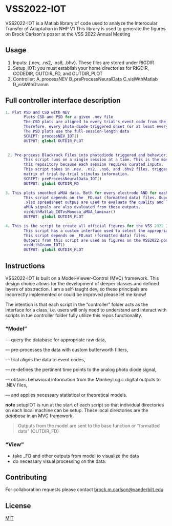 # VSS2022-IOT

VSS2022-IOT is a Matlab library of code used to analyze the Interocular Transfer of Adaptation in NHP V1
This library is used to generate the figures on Brock Carlson's poster at the VSS 2022 Annual Meeting


## Usage 
1. Inputs: {.nev, .ns2, .ns6, .bhv}. These files are stored under RIGDIR
2. Setup_IOT: you must establish your home directories for RIGDIR, CODEDIR, OUTDIR_FD, and OUTDIR_PLOT
4. Controller: A_processNEV B_preProcessNeuralData C_visWithMatlab D_visWithGramm


## Full controller interface description

```matlab
1. Plot PSD and CSD with NEV
        Plots CSD and PSD for a given .nev file
        The CSD plots are aligned to every trial's event code from the .nev - no stimulus information available
        Therefore, every photo-diode-triggered onset (or at least every trial start?) is included in the CSD plots
        The PSD plots use the full-session-length data
        SCRIPT: processNEV_IOT()
        OUTPUT: global OUTDIR_PLOT
        

 2. Pre-process Blackrock Files into photodiode triggered and behaviorially aligned data
        This script runs on a single session at a time. This is the most involved script in the controller file for
        this repository because each session requires curated inputs.
        This script takes in .nev, .ns2, .ns6, and .bhv2 files, triggers data to trial onset, and creates a 
        matrix of trial-by-trial stimulus information.
        SCRIPT: preProcessNeuralData_IOT()
        OUTPUT: global OUTDIR_FD

3. This plots smoothed aMUA data. Both for every electrode AND for each recordings pref ori / pref eye determination.
        This script depends on the _FD.mat (formatted data) files. Ouputs are used to update the .xlsx spreadsheets
        .xlsx spreadsheet outpus are used to evaluate the quality and laminar availability of the data.
        aMUA signals are also evaluated from these outputs. 
        visWithMatlab_IOTvsMonoca_aMUA_laminar()
        OUTPUT: global OUTDIR_PLOT

4. This is the script to create all official figures for the VSS 2022 IOT poster
        This script has a custom interface used to select the appropriate sessions with full laminar information for analysis.
        This script depends on _FD.mat (formatted data) files.
        Outputs from this script are used as figures on the VSS2022 poster.
        visWithGramm_IOT()
        OUTPUT: global OUTDIR_PLOT
```

## Instructions
VSS2022-IOT Is built on a Model-Viewer-Control (MVC) framework. This design choice allows for the development of deeper classes and defined layers of abstraction. I am a self-taught dev, so these principals are incorrectly implemented or could be improved please let me know! 

The intention is that each script in the “controller” folder acts as the interface for a class, i.e. users will only need to understand and interact with scripts in tue controller folder fully utilize this repos functionality. 

### “Model” 

  — query the database for appropriate raw data,  
  
  — pre-processes the data with custom butterworth filters, 
  
  — trial aligns the data to event codes, 
  
  — re-defines the pertinent time points to the analog photo diode signal, 
  
  — obtains behavioral information from the MonkeyLogic digital outputs to .NEV files,
   
  — and applies necessary statistical or theoretical models.

**note** 
setupIOT is run at the start of each script so that individual directories on each local machine can be setup. These local directories are the *database* in an         MVC framework.

> Outputs from the model are sent to the base function or “formatted data” (OUTDIR_FD)
  
  
### “View” 
- take _FD and other outputs from model to visualize the data
- do necessary visual processing on the data.



## Contributing
For collaboration requests please contact brock.m.carlson@vanderbilt.edu

## License
[MIT](https://choosealicense.com/licenses/mit/)
